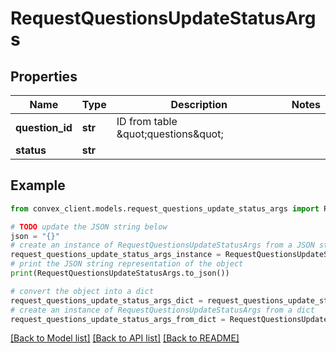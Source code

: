 # RequestQuestionsUpdateStatusArgs


## Properties

Name | Type | Description | Notes
------------ | ------------- | ------------- | -------------
**question_id** | **str** | ID from table \&quot;questions\&quot; | 
**status** | **str** |  | 

## Example

```python
from convex_client.models.request_questions_update_status_args import RequestQuestionsUpdateStatusArgs

# TODO update the JSON string below
json = "{}"
# create an instance of RequestQuestionsUpdateStatusArgs from a JSON string
request_questions_update_status_args_instance = RequestQuestionsUpdateStatusArgs.from_json(json)
# print the JSON string representation of the object
print(RequestQuestionsUpdateStatusArgs.to_json())

# convert the object into a dict
request_questions_update_status_args_dict = request_questions_update_status_args_instance.to_dict()
# create an instance of RequestQuestionsUpdateStatusArgs from a dict
request_questions_update_status_args_from_dict = RequestQuestionsUpdateStatusArgs.from_dict(request_questions_update_status_args_dict)
```
[[Back to Model list]](../README.md#documentation-for-models) [[Back to API list]](../README.md#documentation-for-api-endpoints) [[Back to README]](../README.md)


